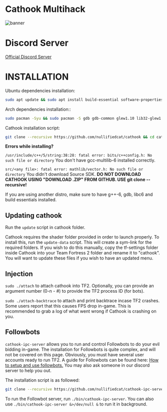 # Cathook Multihack
![banner](http://i.imgur.com/GkBmJFT.png)

# Discord Server
[Official Discord Server](https://discord.gg/kvNVNSX)

# INSTALLATION

Ubuntu dependencies installation:
```bash
sudo apt update && sudo apt install build-essential software-properties-common -y && sudo add-apt-repository ppa:ubuntu-toolchain-r/test -y && sudo apt update && sudo apt install gcc-snapshot -y && sudo apt update && sudo apt install git libc6-dev gcc-6 g++-6 libc6-dev:i386 g++-6-multilib gdb libsdl2-dev libglew-dev libfreetype6-dev libfreetype6-dev:i386 -y && 
```


Arch dependencies installation::
```bash
sudo pacman -Syu && sudo pacman -S gdb gdb-common glew1.10 lib32-glew1.10 --noconfirm && yes | sudo pacman -U https://archive.archlinux.org/packages/g/gcc-multilib/gcc-multilib-6.3.1-2-x86_64.pkg.tar.xz https://archive.archlinux.org/packages/g/gcc-libs-multilib/gcc-libs-multilib-6.3.1-2-x86_64.pkg.tar.xz https://archive.archlinux.org/packages/l/lib32-gcc-libs/lib32-gcc-libs-6.3.1-2-x86_64.pkg.tar.xz
```


Cathook installation script:
```bash
git clone --recursive https://github.com/nullifiedcat/cathook && cd cathook && make -j4 && bash update-data
```

**Errors while installing?**

`/usr/include/c++/5/string:38:28: fatal error: bits/c++config.h: No such file or directory`
You don't have gcc-multilib-6 installed correctly.

`src/<any file>: fatal error: mathlib/vector.h: No such file or directory`
You didn't download Source SDK. **DO NOT DOWNLOAD CATHOOK USING "DOWNLOAD .ZIP" FROM GITHUB. USE git clone --recursive!**

If you are using another distro, make sure to have g++-6, gdb, libc6 and build essentials installed.

## Updating cathook
Run the `update` script in cathook folder.

Cathook requires the shader folder provided in order to launch properly. To install this, run the `update-data` script. This will create a sym-link for the required folders.
If you wish to do this manually, copy the tf-settings folder inside Cathook into your Team Fortress 2 folder and rename it to "cathook".
You will want to update these files if you wish to have an updated menu.

## Injection
`sudo ./attach` to attach cathook into TF2. Optionally, you can provide an argument number (0-n - #) to provide the TF2 process ID (for bots).

`sudo ./attach-backtrace` to attach and print backtrace incase TF2 crashes. Some users report that this causes FPS drop in-game. This is recommended to grab a log of what went wrong if Cathook is crashing on you.

## Followbots
`cathook-ipc-server` allows you to run and control Followbots to do your evil bidding in-game. The installation for Followbots is quite complex, and will not be covered on this page.
Obviously, you must have several user accounts ready to run TF2.
A guide for Followbots can be found here: [How to setup and use followbots.](https://www.youtube.com/watch?v=kns5-nw7xUg&gl)
You may also ask someone in our discord server to help you out.

The installation script is as followed:
```bash
git clone --recursive https://github.com/nullifiedcat/cathook-ipc-server && cd cathook-ipc-server && make -j4
```
To run the Followbot server, run `./bin/cathook-ipc-server`. You can also use `./bin/cathook-ipc-server &>/dev/null &` to run it in background.
